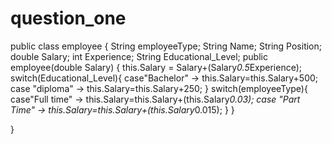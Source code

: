 # question_one
public class employee {
    String employeeType;
    String Name;
    String Position;
    double Salary;
    int Experience;
    String Educational_Level;
    public employee(double Salary) {
    this.Salary = Salary+(Salary*0.5*Experience);
    switch(Educational_Level){
            case"Bachelor" -> this.Salary=this.Salary+500;
            case "diploma" -> this.Salary=this.Salary+250;
                        }
     switch(employeeType){
            case"Full time" -> this.Salary=this.Salary+(this.Salary*0.03);
            case "Part Time" -> this.Salary=this.Salary+(this.Salary*0.015);
                        }
  }
    
}
